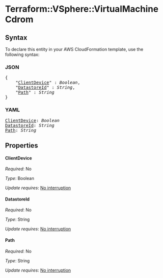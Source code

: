 # Terraform::VSphere::VirtualMachine Cdrom

## Syntax

To declare this entity in your AWS CloudFormation template, use the following syntax:

### JSON

<pre>
{
    "<a href="#clientdevice" title="ClientDevice">ClientDevice</a>" : <i>Boolean</i>,
    "<a href="#datastoreid" title="DatastoreId">DatastoreId</a>" : <i>String</i>,
    "<a href="#path" title="Path">Path</a>" : <i>String</i>
}
</pre>

### YAML

<pre>
<a href="#clientdevice" title="ClientDevice">ClientDevice</a>: <i>Boolean</i>
<a href="#datastoreid" title="DatastoreId">DatastoreId</a>: <i>String</i>
<a href="#path" title="Path">Path</a>: <i>String</i>
</pre>

## Properties

#### ClientDevice

_Required_: No

_Type_: Boolean

_Update requires_: [No interruption](https://docs.aws.amazon.com/AWSCloudFormation/latest/UserGuide/using-cfn-updating-stacks-update-behaviors.html#update-no-interrupt)

#### DatastoreId

_Required_: No

_Type_: String

_Update requires_: [No interruption](https://docs.aws.amazon.com/AWSCloudFormation/latest/UserGuide/using-cfn-updating-stacks-update-behaviors.html#update-no-interrupt)

#### Path

_Required_: No

_Type_: String

_Update requires_: [No interruption](https://docs.aws.amazon.com/AWSCloudFormation/latest/UserGuide/using-cfn-updating-stacks-update-behaviors.html#update-no-interrupt)

